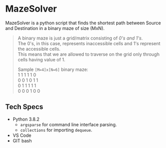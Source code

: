 # MazeSolver
MazeSolver is a python script that finds the shortest path between Source and Destination in a binary maze of size (MxN).

>A binary maze is just a grid/matrix consisting of *0's and 1's*.  
>The 0's, in this case, represents inaccessible cells and 1's represent the accessible cells.  
>This means that we are allowed to traverse on the grid only through cells having value of 1.  
>  
>    Sample `[M=4]x[N=6]` binary maze:  
>    1 1 1 1 1 0  
     0 0 1 0 1 1  
     0 1 1 1 1 1  
     0 0 0 1 0 0 




## Tech Specs
- Python 3.8.2
  -  `argsparse` for command line interface parsing.
  - `collections` for importing `dequeue`. 
- VS Code
- GIT bash 



